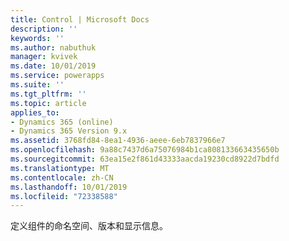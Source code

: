 ```yaml
---
title: Control | Microsoft Docs
description: ''
keywords: ''
ms.author: nabuthuk
manager: kvivek
ms.date: 10/01/2019
ms.service: powerapps
ms.suite: ''
ms.tgt_pltfrm: ''
ms.topic: article
applies_to:
- Dynamics 365 (online)
- Dynamics 365 Version 9.x
ms.assetid: 3768fd84-8ea1-4936-aeee-6eb7837966e7
ms.openlocfilehash: 9a88c7437d6a75076984b1ca808133663435650b
ms.sourcegitcommit: 63ea15e2f861d43333aacda19230cd8922d7bdfd
ms.translationtype: MT
ms.contentlocale: zh-CN
ms.lasthandoff: 10/01/2019
ms.locfileid: "72338588"
---
```

定义组件的命名空间、版本和显示信息。
